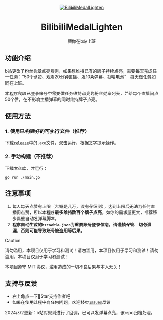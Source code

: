 <div align="center">

[![BilibiliMedalLighten](https://user-images.githubusercontent.com/74038190/212747903-e9bdf048-2dc8-41f9-b973-0e72ff07bfba.gif)](https://boxie123.github.io/Bilibili-GetReceivedGiftStream/)

# BilibiliMedalLighten

替你在b站上班

</div>

## 功能介绍
b站更改了粉丝勋章点亮规则，如果想维持已有的牌子持续点亮，需要每天完成任一任务：“50个点赞、观看20分钟直播、发10条弹幕、投喂电池”，每天做任务如同在上班。

本程序爬取已登录账号中需要做任务维持点亮的粉丝勋章列表，并给每个直播间点50个赞，在不影响主播弹幕的同时维持牌子点亮。

## 使用方法
### 1. 使用已构建好的可执行文件（推荐）
下载[`release`](https://github.com/boxie123/BilibiliMedalLighten/releases/latest)中的`.exe`文件，双击运行，根据文字提示操作。

### 2. 手动构建（不推荐）
下载本仓库，并运行：
```shell
go run ./main.go
```

## 注意事项
1. 每人每天点赞有上限（大概是几万，没有仔细测），达到上限后无法为任何直播间点赞，所以本程序**最多维持数百个牌子点亮**，如你的需求量更大，推荐移步隔壁自动发弹幕脚本。
2. **程序自动生成的`bzcookie.json`为重要账号登录信息，请谨慎保管、切勿泄漏，否则可能导致账号被盗用等后果。**

> [!CAUTION]
> 请勿滥用，本项目仅用于学习和测试！请勿滥用，本项目仅用于学习和测试！请勿滥用，本项目仅用于学习和测试！
>
> 本项目遵守 MIT 协议，滥用造成的一切不良后果与本人无关！

## 支持与反馈

- 右上角点一下💫Star支持作者吧
- 如果在使用过程中有任何问题，欢迎移步[`issues`](https://github.com/boxie123/BilibiliMedalLighten/issues/new)反馈


2024/8/2更新：b站对规则进行了回调，已可以发弹幕点亮，该repo归档处理。
